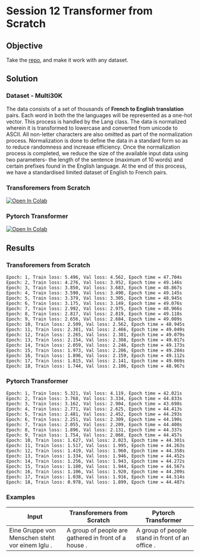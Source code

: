# Session 12 Transformer from Scratch

## Objective

Take the [repo](https://github.com/aladdinpersson/Machine-Learning-Collection/blob/a2ee9271b5280be6994660c7982d0f44c67c3b63/ML/Pytorch/more_advanced/transformer_from_scratch/transformer_from_scratch.py), and make it work with any dataset. 

## Solution

### Dataset - Multi30K

The data consists of a set of thousands of **French to English translation** pairs. Each word in both the the languages will be represented as a one-hot vector. This process is handled by the Lang class. The data is normalized wherein it is transformed to lowercase and converted from unicode to ASCII. All non-letter characters are also omitted as part of the normalization process. Normalization is done to define the data in a standard form so as to reduce randomness and increase efficiency. Once the normalization process is completed, we reduce the size of the available input data using two parameters- the length of the sentence (maximum of 10 words) and certain prefixes found in the English language. At the end of this process, we have a standardised limited dataset of English to French pairs.


### Transforemers from Scratch

[![Open In Colab](https://colab.research.google.com/assets/colab-badge.svg)](https://githubtocolab.com/pankaj90382/END-1.0/blob/main/S12/translation_transformer_from_scratch.ipynb)

### Pytorch Transformer

[![Open In Colab](https://colab.research.google.com/assets/colab-badge.svg)](https://githubtocolab.com/pankaj90382/END-1.0/blob/main/S12/translation_transformer.ipynb)

## Results

### Transforemers from Scratch

```
Epoch: 1, Train loss: 5.496, Val loss: 4.562, Epoch time = 47.704s
Epoch: 2, Train loss: 4.276, Val loss: 3.952, Epoch time = 49.146s
Epoch: 3, Train loss: 3.850, Val loss: 3.683, Epoch time = 48.867s
Epoch: 4, Train loss: 3.590, Val loss: 3.490, Epoch time = 49.145s
Epoch: 5, Train loss: 3.379, Val loss: 3.305, Epoch time = 48.945s
Epoch: 6, Train loss: 3.175, Val loss: 3.149, Epoch time = 49.076s
Epoch: 7, Train loss: 2.992, Val loss: 2.975, Epoch time = 48.966s
Epoch: 8, Train loss: 2.817, Val loss: 2.819, Epoch time = 49.118s
Epoch: 9, Train loss: 2.656, Val loss: 2.684, Epoch time = 49.009s
Epoch: 10, Train loss: 2.509, Val loss: 2.562, Epoch time = 48.945s
Epoch: 11, Train loss: 2.381, Val loss: 2.466, Epoch time = 49.049s
Epoch: 12, Train loss: 2.265, Val loss: 2.381, Epoch time = 49.079s
Epoch: 13, Train loss: 2.154, Val loss: 2.308, Epoch time = 49.017s
Epoch: 14, Train loss: 2.059, Val loss: 2.246, Epoch time = 49.173s
Epoch: 15, Train loss: 1.973, Val loss: 2.206, Epoch time = 49.284s
Epoch: 16, Train loss: 1.896, Val loss: 2.159, Epoch time = 49.112s
Epoch: 17, Train loss: 1.815, Val loss: 2.141, Epoch time = 49.069s
Epoch: 18, Train loss: 1.744, Val loss: 2.106, Epoch time = 48.967s
```

### Pytorch Transformer

```
Epoch: 1, Train loss: 5.321, Val loss: 4.119, Epoch time = 42.021s
Epoch: 2, Train loss: 3.768, Val loss: 3.334, Epoch time = 44.833s
Epoch: 3, Train loss: 3.162, Val loss: 2.904, Epoch time = 43.698s
Epoch: 4, Train loss: 2.771, Val loss: 2.625, Epoch time = 44.413s
Epoch: 5, Train loss: 2.481, Val loss: 2.452, Epoch time = 44.293s
Epoch: 6, Train loss: 2.251, Val loss: 2.309, Epoch time = 44.190s
Epoch: 7, Train loss: 2.055, Val loss: 2.209, Epoch time = 44.400s
Epoch: 8, Train loss: 1.896, Val loss: 2.131, Epoch time = 44.337s
Epoch: 9, Train loss: 1.754, Val loss: 2.068, Epoch time = 44.457s
Epoch: 10, Train loss: 1.627, Val loss: 2.023, Epoch time = 44.301s
Epoch: 11, Train loss: 1.517, Val loss: 1.995, Epoch time = 44.263s
Epoch: 12, Train loss: 1.419, Val loss: 1.960, Epoch time = 44.358s
Epoch: 13, Train loss: 1.334, Val loss: 1.946, Epoch time = 44.452s
Epoch: 14, Train loss: 1.256, Val loss: 1.943, Epoch time = 44.272s
Epoch: 15, Train loss: 1.180, Val loss: 1.944, Epoch time = 44.567s
Epoch: 16, Train loss: 1.106, Val loss: 1.920, Epoch time = 44.209s
Epoch: 17, Train loss: 1.038, Val loss: 1.916, Epoch time = 44.514s
Epoch: 18, Train loss: 0.978, Val loss: 1.899, Epoch time = 44.487s
```

### Examples
| Input | Transforemers from Scratch | Pytorch Transformer |
|--|--|--|
| Eine Gruppe von Menschen steht vor einem Iglu .| A group of people are gathered in front of a house . |  A group of people stand in front of an office . |
